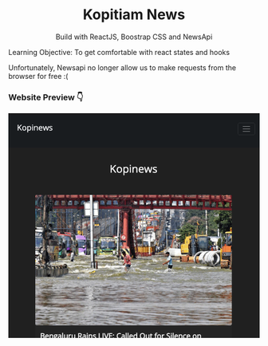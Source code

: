 <h1 align="center">Kopitiam News</h1>

<p align="center">Build with ReactJS, Boostrap CSS and NewsApi</p>
<p>Learning Objective: To get comfortable with react states and hooks</p>

<p>Unfortunately, Newsapi no longer allow us to make requests from the browser for free :( </p>
<h3>Website Preview 👇</h3> 
<img src="kopinewsimage.png" />

